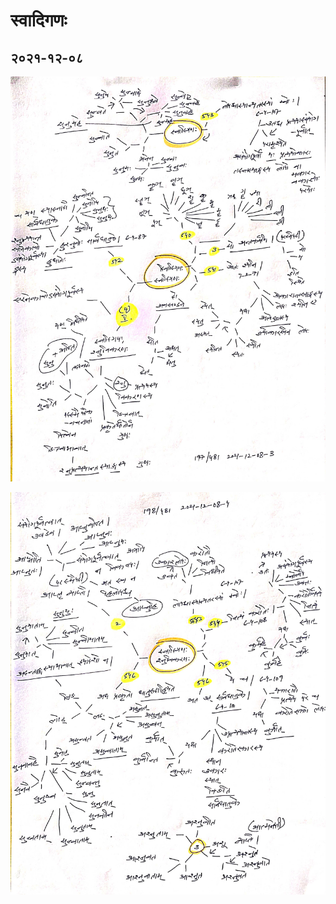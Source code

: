 # स्वादिगणः

## २०२१-१२-०८

![lp-दिवादिगण-स्वादिगण-2021-12-08-3](lp-दिवादिगण-स्वादिगण-2021-12-08-3.jpg)

![lp-स्वादिगण-2021-12-08-4](lp-स्वादिगण-2021-12-08-4.jpg)
